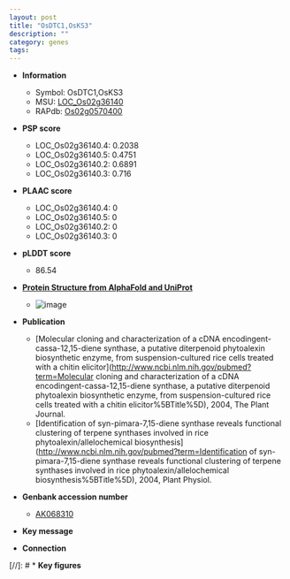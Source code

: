 ```yaml
---
layout: post
title: "OsDTC1,OsKS3"
description: ""
category: genes
tags: 
---
```


* **Information**  
    + Symbol: OsDTC1,OsKS3  
    + MSU: [LOC_Os02g36140](http://rice.plantbiology.msu.edu/cgi-bin/ORF_infopage.cgi?orf=LOC_Os02g36140)  
    + RAPdb: [Os02g0570400](http://rapdb.dna.affrc.go.jp/viewer/gbrowse_details/irgsp1?name=Os02g0570400)  

* **PSP score**  
    + LOC_Os02g36140.4: 0.2038 
    + LOC_Os02g36140.5: 0.4751 
    + LOC_Os02g36140.2: 0.6891 
    + LOC_Os02g36140.3: 0.716 

* **PLAAC score**  
    + LOC_Os02g36140.4: 0 
    + LOC_Os02g36140.5: 0 
    + LOC_Os02g36140.2: 0 
    + LOC_Os02g36140.3: 0 

* **pLDDT score**
    + 86.54

* **[Protein Structure from AlphaFold and UniProt](https://www.uniprot.org/uniprotkb/Q0E088/entry#structure)**
    + ![image](https://ricepsp.github.io/images/Q0/AF-Q0E088-F1.png)

* **Publication**  
    + [Molecular cloning and characterization of a cDNA encodingent-cassa-12,15-diene synthase, a putative diterpenoid phytoalexin biosynthetic enzyme, from suspension-cultured rice cells treated with a chitin elicitor](http://www.ncbi.nlm.nih.gov/pubmed?term=Molecular cloning and characterization of a cDNA encodingent-cassa-12,15-diene synthase, a putative diterpenoid phytoalexin biosynthetic enzyme, from suspension-cultured rice cells treated with a chitin elicitor%5BTitle%5D), 2004, The Plant Journal.
    + [Identification of syn-pimara-7,15-diene synthase reveals functional clustering of terpene synthases involved in rice phytoalexin/allelochemical biosynthesis](http://www.ncbi.nlm.nih.gov/pubmed?term=Identification of syn-pimara-7,15-diene synthase reveals functional clustering of terpene synthases involved in rice phytoalexin/allelochemical biosynthesis%5BTitle%5D), 2004, Plant Physiol.

* **Genbank accession number**  
    + [AK068310](http://www.ncbi.nlm.nih.gov/nuccore/AK068310)

* **Key message**  

* **Connection**  

[//]: # * **Key figures**  


